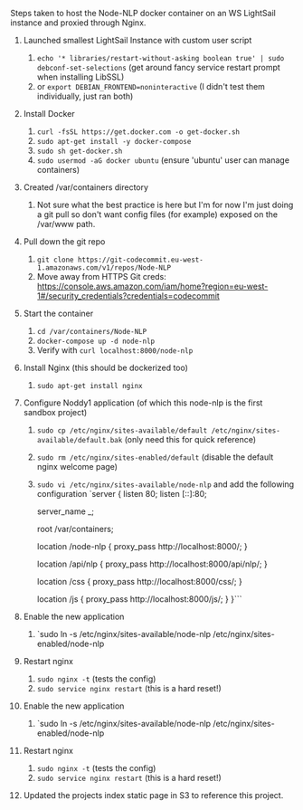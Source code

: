 Steps taken to host the Node-NLP docker container on an WS LightSail instance and proxied through Nginx.
1. Launched smallest LightSail Instance with custom user script
   1. `echo '* libraries/restart-without-asking boolean true' | sudo debconf-set-selections` (get around fancy service restart prompt when installing LibSSL)
   1. or `export DEBIAN_FRONTEND=noninteractive` (I didn't test them individually, just ran both)
1. Install Docker
   1. `curl -fsSL https://get.docker.com -o get-docker.sh`
   1. `sudo apt-get install -y docker-compose`
   1. `sudo sh get-docker.sh`
   1. `sudo usermod -aG docker ubuntu` (ensure 'ubuntu' user can manage containers) 
1. Created /var/containers directory
   1. Not sure what the best practice is here but I'm for now I'm just doing a git pull so don't want config files (for example) exposed on the /var/www path.
1. Pull down the git repo
   1. `git clone https://git-codecommit.eu-west-1.amazonaws.com/v1/repos/Node-NLP`
   1. Move away from HTTPS Git creds: https://console.aws.amazon.com/iam/home?region=eu-west-1#/security_credentials?credentials=codecommit
1. Start the container
   1. `cd /var/containers/Node-NLP`
   1. `docker-compose up -d node-nlp`
   1. Verify with `curl localhost:8000/node-nlp`
1. Install Nginx (this should be dockerized too)
   1. `sudo apt-get install nginx`
1. Configure Noddy1 application (of which this node-nlp is the first sandbox project)
   1. `sudo cp /etc/nginx/sites-available/default /etc/nginx/sites-available/default.bak` (only need this for quick reference)
   1. `sudo rm /etc/nginx/sites-enabled/default` (disable the default nginx welcome page)
   1. `sudo vi /etc/nginx/sites-available/node-nlp` and add the following configuration
      `server {
       listen 80;
       listen [::]:80;

       server_name _;

       root /var/containers;

        location /node-nlp {
                proxy_pass http://localhost:8000/;
        }

        location /api/nlp {
                proxy_pass http://localhost:8000/api/nlp/;
        }

        location /css {
                proxy_pass http://localhost:8000/css/;
        }

        location /js {
                proxy_pass http://localhost:8000/js/;
        }
}```
1. Enable the new application
   1. `sudo ln -s /etc/nginx/sites-available/node-nlp /etc/nginx/sites-enabled/node-nlp
1. Restart nginx
   1. `sudo nginx -t` (tests the config)
   1. `sudo service nginx restart` (this is a hard reset!)

1. Enable the new application
   1. `sudo ln -s /etc/nginx/sites-available/node-nlp /etc/nginx/sites-enabled/node-nlp
1. Restart nginx
   1. `sudo nginx -t` (tests the config)
   1. `sudo service nginx restart` (this is a hard reset!)
1. Updated the projects index static page in S3 to reference this project.
